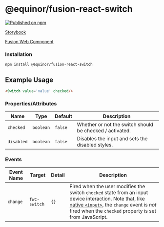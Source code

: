 <!--prettier-ignore-start-->
# @equinor/fusion-react-switch

[![Published on npm](https://img.shields.io/npm/v/@equinor/fusion-react-switch.svg)](https://www.npmjs.com/package/@equinor/fusion-react-switch)

[Storybook](https://equinor.github.io/fusion-react-components/?path=/docs/input-switch)

[Fusion Web Component](https://github.com/equinor/fusion-web-components/tree/main/packages/switch)

### Installation
```sh
npm install @equinor/fusion-react-switch
```

## Example Usage

```html
<Switch value='value' checked/>
```

### Properties/Attributes

| Name       | Type      | Default | Description
| ---------- | --------- | ------- | -----------
| `checked`  | `boolean` | `false` | Whether or not the switch should be checked / activated.
| `disabled` | `boolean` | `false` | Disables the input and sets the disabled styles.

### Events

| Event Name | Target         | Detail | Description
| ---------- | -------------- | ------ | -----------
| `change`   | `fwc-switch`   | `{}`   | Fired when the user modifies the switch `checked` state from an input device interaction. Note that, like [native `<input>`](https://developer.mozilla.org/en-US/docs/Web/API/HTMLElement/change_event), the `change` event is *not* fired when the `checked` property is set from JavaScript.
<!--prettier-ignore-end-->
